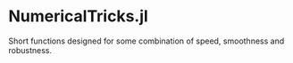 # NumericalTricks.jl
Short functions designed for some combination of speed, smoothness and robustness.
